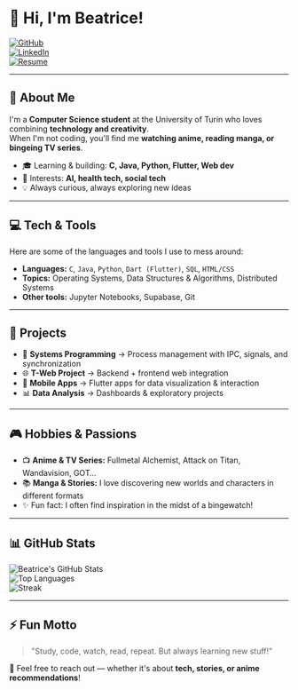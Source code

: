 # 👋 Hi, I'm Beatrice!

[![GitHub](https://img.shields.io/badge/GitHub-Follow-black?style=flat&logo=github)](https://github.com)  
[![LinkedIn](https://img.shields.io/badge/LinkedIn-Connect-blue?style=flat&logo=linkedin)](https://www.linkedin.com)  
[![Resume](https://img.shields.io/badge/Resume-View-orange?style=flat&logo=google-drive)](link-to-your-resume)

---

## 🌱 About Me
I'm a **Computer Science student** at the University of Turin who loves combining **technology and creativity**.  
When I'm not coding, you'll find me **watching anime, reading manga, or bingeing TV series**.  

- 🎓 Learning & building: **C, Java, Python, Flutter, Web dev**  
- 🤖 Interests: **AI, health tech, social tech**  
- 💡 Always curious, always exploring new ideas  

---

## 💻 Tech & Tools
Here are some of the languages and tools I use to mess around:  

- **Languages:** `C`, `Java`, `Python`, `Dart (Flutter)`, `SQL`, `HTML/CSS`  
- **Topics:** Operating Systems, Data Structures & Algorithms, Distributed Systems  
- **Other tools:** Jupyter Notebooks, Supabase, Git  

---

## 🚀 Projects
- 🧩 **Systems Programming** → Process management with IPC, signals, and synchronization  
- 🌐 **T-Web Project** → Backend + frontend web integration  
- 📱 **Mobile Apps** → Flutter apps for data visualization & interaction  
- 📊 **Data Analysis** → Dashboards & exploratory projects  

---

## 🎮 Hobbies & Passions
- 📺 **Anime & TV Series:** Fullmetal Alchemist, Attack on Titan, Wandavision, GOT…  
- 📚 **Manga & Stories:** I love discovering new worlds and characters in different formats
- ✨ Fun fact: I often find inspiration in the midst of a bingewatch!  

---

## 📊 GitHub Stats
![Beatrice's GitHub Stats](https://github-readme-stats.vercel.app/api?username=your-github-username&show_icons=true&theme=react)  
![Top Languages](https://github-readme-stats.vercel.app/api/top-langs/?username=your-github-username&layout=compact&theme=react)  
![Streak](https://github-readme-streak-stats.herokuapp.com/?user=your-github-username&theme=react)

---

## ⚡ Fun Motto
> "Study, code, watch, read, repeat. But always learning new stuff!"

💌 Feel free to reach out — whether it's about **tech, stories, or anime recommendations**!  
